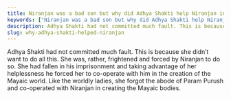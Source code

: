 ```yaml
---
title: Niranjan was a bad son but why did Adhya Shakti help Niranjan in entangling the Jivas in the Mayaic net?
keywords: ["Niranjan was a bad son but why did Adhya Shakti help Niranjan in entangling the Jivas in the Mayaic net?",Sahib Bandgi books,]
description: Adhya Shakti had not committed much fault. This is because she didn’t want to do all this. She was, rather, frightened and forced by Niranjan to do so. She
slug: why-adhya-shakti-helped-niranjan
---
```


Adhya Shakti had not committed much fault. This is because she didn’t want to do all this. She was, rather, frightened and forced by Niranjan to do so. She had fallen in his imprisonment and taking advantage of her helplessness he forced her to co-operate with him in the creation of the Mayaic world. Like the worldly ladies, she forgot the abode of Param Purush and co-operated with Niranjan in creating the Mayaic bodies.  



  